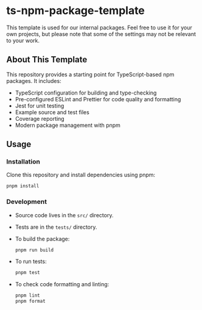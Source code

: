 # ts-npm-package-template

This template is used for our internal packages. Feel free to use it for your own projects,
but please note that some of the settings may not be relevant to your work.

## About This Template

This repository provides a starting point for TypeScript-based npm packages. It includes:

- TypeScript configuration for building and type-checking
- Pre-configured ESLint and Prettier for code quality and formatting
- Jest for unit testing
- Example source and test files
- Coverage reporting
- Modern package management with pnpm

## Usage

### Installation

Clone this repository and install dependencies using pnpm:

```sh
pnpm install
```

### Development

- Source code lives in the `src/` directory.
- Tests are in the `tests/` directory.
- To build the package:

  ```sh
  pnpm run build
  ```

- To run tests:

  ```sh
  pnpm test
  ```

- To check code formatting and linting:

  ```sh
  pnpm lint
  pnpm format
  ```
